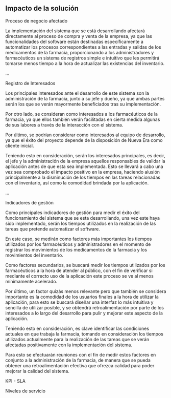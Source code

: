 Impacto de la solución
--------------------------------

Proceso de negocio afectado

La implementación del sistema que se está desarrollando afectará directamente al proceso de compra y venta de la empresa, ya que las funcionalidades del software están destinadas específicamente a automatizar los procesos correspondientes a las entradas y salidas de los medicamentos de la farmacia, proporcionando a los administradores y farmacéuticos un sistema de registros simple e intuitivo que les permitirá tomarse menos tiempo a la hora de actualizar las existencias del inventario.

...

Registro de Interesados

Los principales interesados ante el desarrollo de este sistema son la administración de la farmacia, junto a su jefe y dueño, ya que ambas partes serán los que se verán mayormente beneficiados tras su implementación.

Por otro lado, se consideran como interesados a los farmacéuticos de la farmacia, ya que ellos también verán facilitadas en cierta medida algunas de sus labores a través de la interacción con el sistema.

Por último, se podrían considerar como interesados al equipo de desarrollo, ya que el éxito del proyecto depende de la disposición de Nueva Era como cliente inicial.

Teniendo esto en consideración, serán los interesados principales, es decir, el jefe y la administración de la empresa aquellos responsables de validar la aplicación antes de que esta sea implementada. Esto se llevará a cabo una vez sea comprobado el impacto positivo en la empresa, haciendo alusión principalmente a la disminución de los tiempos en las tareas relacionadas con el inventario, así como la comodidad brindada por la aplicación.

...

Indicadores de gestión

Como principales indicadores de gestión para medir el éxito del funcionamiento del sistema que se esta desarrollando, una vez este haya sido implementado, serán los tiempos utilizados en la realización de las tareas que pretende automatizar el software.

En este caso, se medirán como factores más importantes los tiempos utilizados por los farmacéuticos y administradores en el momento de registrar los movimientos de los medicamentos de la farmacia y los movimientos del inventario.

Como factores secundarios, se buscará medir los tiempos utilizados por los farmacéuticos a la hora de atender al público, con el fin de verificar si mediante el correcto uso de la aplicación este proceso se ve al menos mínimamente acelerado.

Por último, un factor quizás menos relevante pero que también se considera importante es la comodidad de los usuarios finales a la hora de utilizar la aplicación, para esto se buscará diseñar una interfaz lo más intuitiva y sencilla de utilizar posible, y se obtendrá retroalimentación por parte de los interesados a lo largo del desarrollo para pulir y mejorar este aspecto de la aplicación.

Teniendo esto en consideración, es clave identificar las condiciones actuales en que trabaja la farmacia, tomando en consideración los tiempos utilizados actualmente para la realización de las tareas que se verán afectadas positivamente con la implementación del sistema.

Para esto se efectuarán reuniones con el fin de medir estos factores en conjunto a la administración de la farmacia, de manera que se pueda obtener una retroalimentación efectiva que ofrezca calidad para poder mejorar la calidad del sistema.



KPI - SLA

Niveles de servicio




